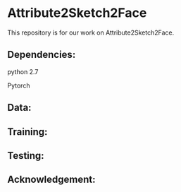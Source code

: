 # Attribute2Sketch2Face
This repository is for our work on Attribute2Sketch2Face.

## Dependencies: 

python 2.7

Pytorch

## Data:

## Training:

## Testing:

## Acknowledgement:
